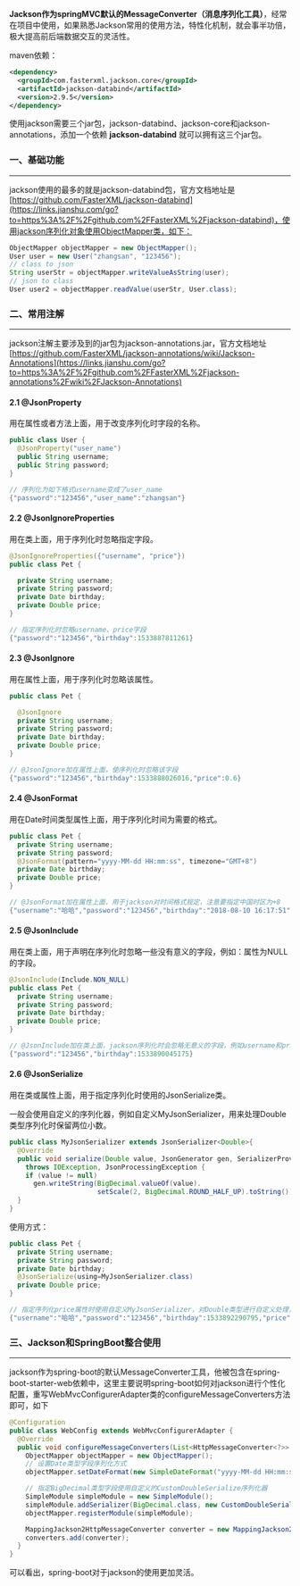 **Jackson作为springMVC默认的MessageConverter（消息序列化工具）**，经常在项目中使用，如果熟悉Jackson常用的使用方法，特性化机制，就会事半功倍，极大提高前后端数据交互的灵活性。

maven依赖：

```xml
<dependency>
  <groupId>com.fasterxml.jackson.core</groupId>
  <artifactId>jackson-databind</artifactId>
  <version>2.9.5</version>
</dependency>
```

使用jackson需要三个jar包，jackson-databind、jackson-core和jackson-annotations，添加一个依赖 **jackson-databind** 就可以拥有这三个jar包。



### 一、基础功能

---

jackson使用的最多的就是jackson-databind包，官方文档地址是[https://github.com/FasterXML/jackson-databind](https://links.jianshu.com/go?to=https%3A%2F%2Fgithub.com%2FFasterXML%2Fjackson-databind)，使用jackson序列化对象使用ObjectMapper类，如下：

```java
ObjectMapper objectMapper = new ObjectMapper();
User user = new User("zhangsan", "123456");
// class to json
String userStr = objectMapper.writeValueAsString(user);
// json to class
User user2 = objectMapper.readValue(userStr, User.class);
```



### 二、常用注解

---

jackson注解主要涉及到的jar包为jackson-annotations.jar，官方文档地址[https://github.com/FasterXML/jackson-annotations/wiki/Jackson-Annotations](https://links.jianshu.com/go?to=https%3A%2F%2Fgithub.com%2FFasterXML%2Fjackson-annotations%2Fwiki%2FJackson-Annotations)

#### 2.1 @JsonProperty

用在属性或者方法上面，用于改变序列化时字段的名称。

```java
public class User {
  @JsonProperty("user_name")
  public String username;
  public String password;
}

// 序列化为如下格式username变成了user_name
{"password":"123456","user_name":"zhangsan"}
```

#### 2.2 @JsonIgnoreProperties

用在类上面，用于序列化时忽略指定字段。

```java
@JsonIgnoreProperties({"username", "price"})
public class Pet {

  private String username;
  private String password;
  private Date birthday;
  private Double price;
}

// 指定序列化时忽略username、price字段
{"password":"123456","birthday":1533887811261}
```

#### 2.3 @JsonIgnore

用在属性上面，用于序列化时忽略该属性。

```java
public class Pet {

  @JsonIgnore
  private String username;
  private String password;
  private Date birthday;
  private Double price;
}

// @JsonIgnore加在属性上面，使序列化时忽略该字段
{"password":"123456","birthday":1533888026016,"price":0.6}
```

#### 2.4 @JsonFormat

用在Date时间类型属性上面，用于序列化时间为需要的格式。

```java
public class Pet {
  private String username;
  private String password;
  @JsonFormat(pattern="yyyy-MM-dd HH:mm:ss", timezone="GMT+8")
  private Date birthday;
  private Double price;
}

// @JsonFormat加在属性上面，用于jackson对时间格式规定，注意要指定中国时区为+8
{"username":"哈哈","password":"123456","birthday":"2018-08-10 16:17:51","price":0.6}
```

#### 2.5 @JsonInclude

用在类上面，用于声明在序列化时忽略一些没有意义的字段，例如：属性为NULL的字段。

```java
@JsonInclude(Include.NON_NULL)
public class Pet {
  private String username;
  private String password;
  private Date birthday;
  private Double price;
}

// @JsonInclude加在类上面，jackson序列化时会忽略无意义的字段，例如username和price是空值，那么就不序列化这两个字段
{"password":"123456","birthday":1533890045175}
```

#### 2.6 @JsonSerialize

用在类或属性上面，用于指定序列化时使用的JsonSerialize类。

一般会使用自定义的序列化器，例如自定义MyJsonSerializer，用来处理Double类型序列化时保留两位小数。

```java
public class MyJsonSerializer extends JsonSerializer<Double>{
  @Override
  public void serialize(Double value, JsonGenerator gen, SerializerProvider serializers)
    throws IOException, JsonProcessingException {
    if (value != null)
      gen.writeString(BigDecimal.valueOf(value).
                      setScale(2, BigDecimal.ROUND_HALF_UP).toString());
  }
}
```

使用方式：

```java
public class Pet {
  private String username;
  private String password;
  private Date birthday;
  @JsonSerialize(using=MyJsonSerializer.class)
  private Double price;
}

// 指定序列化price属性时使用自定义MyJsonSerializer，对Double类型进行自定义处理，保留两位小数
{"username":"哈哈","password":"123456","birthday":1533892290795,"price":"0.60"}
```



### 三、Jackson和SpringBoot整合使用

---

jackson作为spring-boot的默认MessageConverter工具，他被包含在spring-boot-starter-web依赖中，这里主要说明spring-boot如何对jackson进行个性化配置，重写WebMvcConfigurerAdapter类的configureMessageConverters方法即可，如下

```java
@Configuration
public class WebConfig extends WebMvcConfigurerAdapter {
  @Override
  public void configureMessageConverters(List<HttpMessageConverter<?>> converters) {
    ObjectMapper objectMapper = new ObjectMapper();
    // 设置Date类型字段序列化方式
    objectMapper.setDateFormat(new SimpleDateFormat("yyyy-MM-dd HH:mm:ss", Locale.SIMPLIFIED_CHINESE));

    // 指定BigDecimal类型字段使用自定义的CustomDoubleSerialize序列化器
    SimpleModule simpleModule = new SimpleModule();
    simpleModule.addSerializer(BigDecimal.class, new CustomDoubleSerialize());
    objectMapper.registerModule(simpleModule);

    MappingJackson2HttpMessageConverter converter = new MappingJackson2HttpMessageConverter(objectMapper);
    converters.add(converter);
  }
}
```

可以看出，spring-boot对于jackson的使用更加灵活。